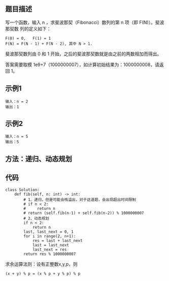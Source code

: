 ## 题目描述
写一个函数，输入 n ，求斐波那契（Fibonacci）数列的第 n 项（即 F(N)）。斐波那契数
列的定义如下：
```
F(0) = 0,   F(1) = 1
F(N) = F(N - 1) + F(N - 2), 其中 N > 1.
```
斐波那契数列由 0 和 1 开始，之后的斐波那契数就是由之前的两数相加而得出。

答案需要取模 1e9+7（1000000007），如计算初始结果为：1000000008，请返回 1。

## 示例1
```
输入：n = 2
输出：1
```
## 示例2
```
输入：n = 5
输出：5
```
## 方法：递归、动态规划
## 代码
```
class Solution:
    def fib(self, n: int) -> int:
        # 1、递归，但是可能会栈溢出，对于这道题，会出现超出时间限制
        # if n < 2:
        #     return n
        # return (self.fib(n-1) + self.fib(n-2)) % 1000000007
        # 2、动态规划
        if n < 2:
            return n
        last, last_next = 0, 1
        for i in range(2, n+1):
            res = last + last_next
            last = last_next
            last_next = res
        return res % 1000000007
```
求余运算法则：设有正整数x,y,p，则
```
(x + y) % p = (x % p + y % p) % p
```